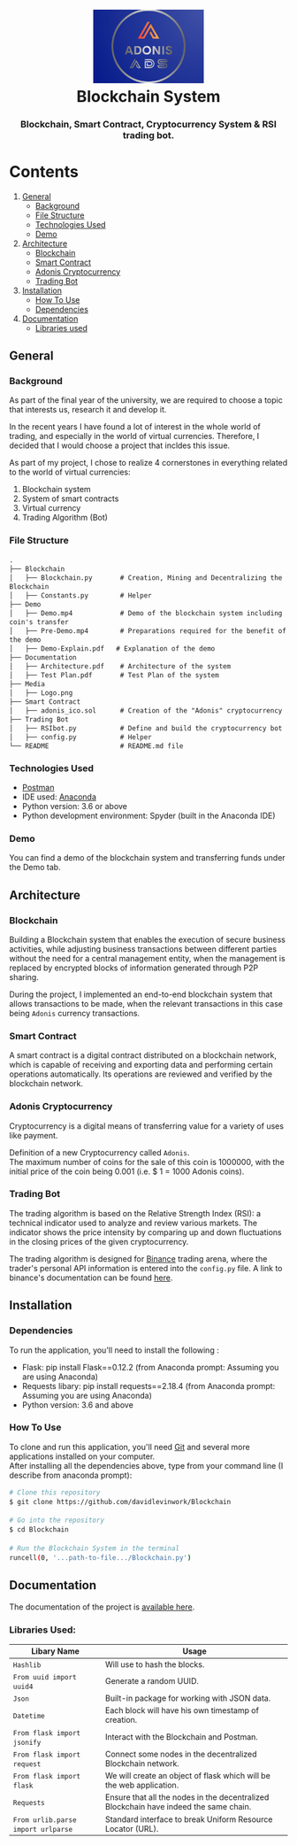 <h1 align="center">
  <br>
  <a><img src="Media/Logo.png" alt="Markdownify" width="200"></a>
  <br>
  Blockchain System
  <br>
</h1>

<h3 align="center">Blockchain, Smart Contract, Cryptocurrency System & RSI trading bot.</h3>

Contents
========

1. [General](#general)
    - [Background](#background)
    - [File Structure](#file-structure)
    - [Technologies Used](#technologies-used)
    - [Demo](#demo)
2. [Architecture](#architecture)
    - [Blockchain](#blockchain)
    - [Smart Contract](#smart-contract)
    - [Adonis Cryptocurrency](#adonis-cryptocurrency)
    - [Trading Bot](#trading-bot)
3. [Installation](#installation)
    - [How To Use](#how-to-use)
    - [Dependencies](#dependencies)
4. [Documentation](#documentation)
    - [Libraries used](#libraries-used)

## General

### Background
As part of the final year of the university, we are required to choose a topic that interests us, research it and develop it.

In the recent years I have found a lot of interest in the whole world of trading, and especially in the world of virtual currencies. Therefore, I decided that I would choose a project that incldes this issue.

As part of my project, I chose to realize 4 cornerstones in everything related to the world of virtual currencies:
1. Blockchain system
2. System of smart contracts
3. Virtual currency
4. Trading Algorithm (Bot)

### File Structure
    .
    ├── Blockchain
    │   ├── Blockchain.py       # Creation, Mining and Decentralizing the Blockchain
    │   ├── Constants.py        # Helper
    ├── Demo
    │   ├── Demo.mp4            # Demo of the blockchain system including coin's transfer
    │   ├── Pre-Demo.mp4        # Preparations required for the benefit of the demo
    │   ├── Demo-Explain.pdf   # Explanation of the demo
    ├── Documentation
    │   ├── Architecture.pdf    # Architecture of the system
    │   ├── Test Plan.pdf       # Test Plan of the system
    ├── Media 
    │   ├── Logo.png     
    ├── Smart Contract 
    │   ├── adonis_ico.sol      # Creation of the "Adonis" cryptocurrency    
    ├── Trading Bot             
    │   ├── RSIbot.py           # Define and build the cryptocurrency bot
    │   ├── config.py           # Helper
    └── README                  # README.md file

### Technologies Used
- [Postman][Postman]
- IDE used: [Anaconda][Anaconda]
- Python version: 3.6 or above
- Python development environment: Spyder (built in the Anaconda IDE)

### Demo
You can find a demo of the blockchain system and transferring funds under the Demo tab.

## Architecture

### Blockchain
Building a Blockchain system that enables the execution of secure business activities, while adjusting business transactions between different parties without the need for a central management entity, when the management is replaced by encrypted blocks of information generated through P2P sharing.

During the project, I implemented an end-to-end blockchain system that allows transactions to be made, when the relevant transactions in this case being `Adonis` currency transactions.

### Smart Contract
A smart contract is a digital contract distributed on a blockchain network, which is capable of receiving and exporting data and performing certain operations automatically. Its operations are reviewed and verified by the blockchain network.

### Adonis Cryptocurrency
Cryptocurrency is a digital means of transferring value for a variety of uses like payment.

Definition of a new Cryptocurrency called `Adonis`. </br>
The maximum number of coins for the sale of this coin is 1000000, with the initial price of the coin being 0.001 (i.e. $ 1 = 1000 Adonis coins).

### Trading Bot
The trading algorithm is based on the Relative Strength Index (RSI): a technical indicator used to analyze and review various markets. The indicator shows the price intensity by comparing up and down fluctuations in the closing prices of the given cryptocurrency.

The trading algorithm is designed for [Binance][Binance] trading arena, where the trader's personal API information is entered into the `config.py` file.
A link to binance's documentation can be found [here][BinanceDoc].

## Installation

### Dependencies
To run the application, you'll need to install the following :
- Flask: pip install Flask==0.12.2 (from Anaconda prompt: Assuming you are using Anaconda)
- Requests libary: pip install requests==2.18.4 (from Anaconda prompt: Assuming you are using Anaconda)
- Python version: 3.6 and above

### How To Use

To clone and run this application, you'll need [Git][GIT] and several more applications installed on your computer. </br>
After installing all the dependencies above, type from your command line (I describe from anaconda prompt):

```bash
# Clone this repository
$ git clone https://github.com/davidlevinwork/Blockchain

# Go into the repository
$ cd Blockchain

# Run the Blockchain System in the terminal
runcell(0, '...path-to-file.../Blockchain.py')
```

## Documentation
The documentation of the project is [available here][Documentation].

### Libraries Used:
Libary Name | Usage  
-----------|-----------
`Hashlib` | Will use to hash the blocks.
`From uuid import uuid4` | Generate a random UUID.
`Json` | Built-in package for working with JSON data.
`Datetime` | Each block will have his own timestamp of creation.
`From flask import jsonify` | Interact with the Blockchain and Postman.
`From flask import request` | Connect some nodes in the decentralized Blockchain network.
`From flask import flask` | We will create an object of flask which will be the web application.
`Requests` | Ensure that all the nodes in the decentralized Blockchain have indeed the same chain.
`From urlib.parse import urlparse` | Standard interface to break Uniform Resource Locator (URL).

<!--- Links --->
[GIT]: https://git-scm.com
[Binance]: https://www.binance.com/en
[Postman]: https://www.postman.com/downloads/
[Anaconda]: https://www.anaconda.com/products/individual
[Documentation]: https://github.com/davidlevinwork/Blockchain-System/tree/master/Documentation
[BinanceDoc]: https://github.com/binance/binance-spot-api-docs/blob/master/web-socket-streams.md
